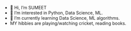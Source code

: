 - 👋 Hi, I’m SUMEET
- 👀 I’m interested in Python, Data Science, ML.
- 🌱 I’m currently learning Data Science, ML algorithms.
- MY hibbies are playing/watching cricket, reading books.
